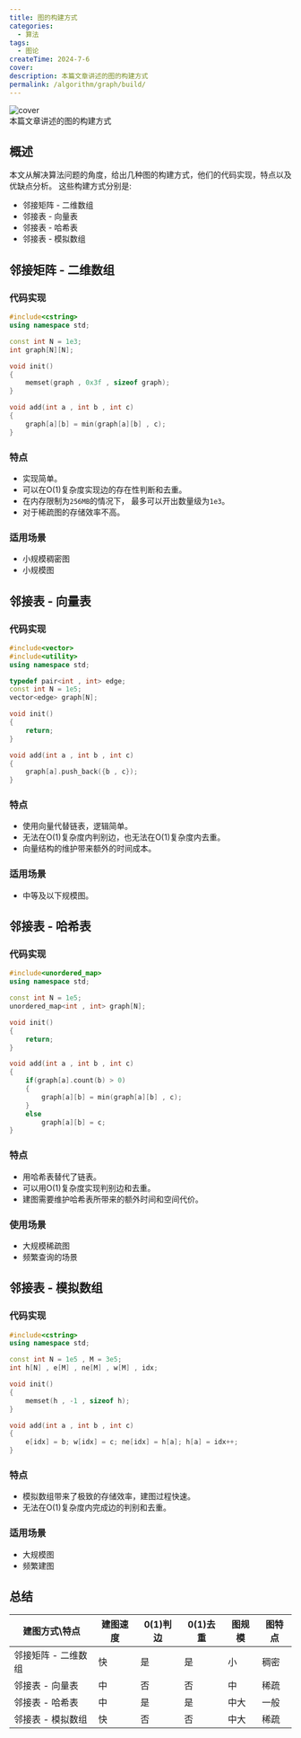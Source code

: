 ```yaml
---
title: 图的构建方式
categories:
  - 算法
tags:
  - 图论
createTime: 2024-7-6
cover: 
description: 本篇文章讲述的图的构建方式
permalink: /algorithm/graph/build/
---
```

![cover]( )
<br> 本篇文章讲述的图的构建方式
<!-- more -->
## 概述

本文从解决算法问题的角度，给出几种图的构建方式，他们的代码实现，特点以及优缺点分析。
这些构建方式分别是:

+ 邻接矩阵 - 二维数组
+ 邻接表 - 向量表
+ 邻接表 - 哈希表
+ 邻接表 - 模拟数组

## 邻接矩阵 - 二维数组

### 代码实现

```c++
#include<cstring>
using namespace std;

const int N = 1e3;
int graph[N][N];

void init()
{
	memset(graph , 0x3f , sizeof graph);
}

void add(int a , int b , int c)
{
	graph[a][b] = min(graph[a][b] , c);
}
```

### 特点

+ 实现简单。
+ 可以在O(1)复杂度实现边的存在性判断和去重。
+ 在内存限制为`256MB`的情况下， 最多可以开出数量级为`1e3`。
+ 对于稀疏图的存储效率不高。

### 适用场景

+ 小规模稠密图
+ 小规模图

## 邻接表 - 向量表

### 代码实现

```c++
#include<vector>
#include<utility>
using namespace std;

typedef pair<int , int> edge;
const int N = 1e5;
vector<edge> graph[N];

void init()
{
	return;
}

void add(int a , int b , int c)
{
	graph[a].push_back({b , c});
}
```

### 特点

+ 使用向量代替链表，逻辑简单。
+ 无法在O(1)复杂度内判别边，也无法在O(1)复杂度内去重。
+ 向量结构的维护带来额外的时间成本。

### 适用场景

+ 中等及以下规模图。

## 邻接表 - 哈希表

### 代码实现

```c++
#include<unordered_map>
using namespace std;

const int N = 1e5;
unordered_map<int , int> graph[N];

void init()
{
	return;
}

void add(int a , int b , int c)
{
	if(graph[a].count(b) > 0)
	{
		graph[a][b] = min(graph[a][b] , c);
	}
	else
		graph[a][b] = c;
}
```

### 特点

+ 用哈希表替代了链表。
+ 可以用O(1)复杂度实现判别边和去重。
+ 建图需要维护哈希表所带来的额外时间和空间代价。

### 使用场景

+ 大规模稀疏图
+ 频繁查询的场景

## 邻接表 - 模拟数组

### 代码实现

```c++
#include<cstring>
using namespace std;

const int N = 1e5 , M = 3e5;
int h[N] , e[M] , ne[M] , w[M] , idx;

void init()
{
	memset(h , -1 , sizeof h);
}

void add(int a , int b , int c)
{
	e[idx] = b; w[idx] = c; ne[idx] = h[a]; h[a] = idx++;
}

```

### 特点

+ 模拟数组带来了极致的存储效率，建图过程快速。
+ 无法在O(1)复杂度内完成边的判别和去重。

### 适用场景

+ 大规模图
+ 频繁建图

## 总结

| 建图方式\特点     | 建图速度 | 0(1)判边 | 0(1)去重 | 图规模 | 图特点 |
| ----------- | ---- | ------ | ------ | --- | --- |
| 邻接矩阵 - 二维数组 | 快    | 是      | 是      | 小   | 稠密  |
| 邻接表 - 向量表   | 中    | 否      | 否      | 中   | 稀疏  |
| 邻接表 - 哈希表   | 中    | 是      | 是      | 中大  | 一般  |
| 邻接表 - 模拟数组  | 快    | 否      | 否      | 中大  | 稀疏  |
